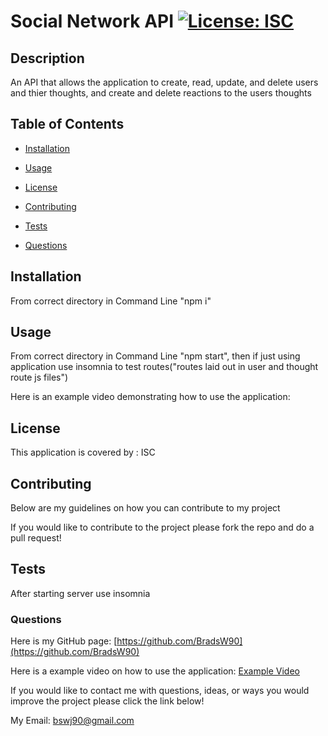 # Social Network API [![License: ISC](https://img.shields.io/badge/License-ISC-blue.svg)](https://opensource.org/licenses/ISC)

  ## Description

  An API that allows the application to create, read, update, and delete users and thier thoughts, and create and delete reactions to the users thoughts

  ## Table of Contents

  - [Installation](#Installation)

  - [Usage](#Usage)

  - [License](#License)

  - [Contributing](#Contributing)

  - [Tests](#Tests)

  - [Questions](#Questions)

  ## Installation

  From correct directory in Command Line "npm i"

  ## Usage

  From correct directory in Command Line "npm start", then if just using application use insomnia to test routes("routes laid out in user and thought route js files")

  Here is an example video demonstrating how to use the application: 

  ## License

  This application is covered by : ISC

  ## Contributing

  Below are my guidelines on how you can contribute to my project

  If you would like to contribute to the project please fork the repo and do a pull request!

  ## Tests

  After starting server use insomnia

  ### Questions

  Here is my GitHub page: [https://github.com/BradsW90](https://github.com/BradsW90)

  Here is a example video on how to use the application: [Example Video](https://drive.google.com/file/d/1k1_ClzL19d66_vk7tlNmelE2XrkAOqCW/view)

  If you would like to contact me with questions, ideas, or ways you would improve the project please click the link below!

  My Email: [bswj90@gmail.com](mailto:bswj90@gmail.com)
  
  